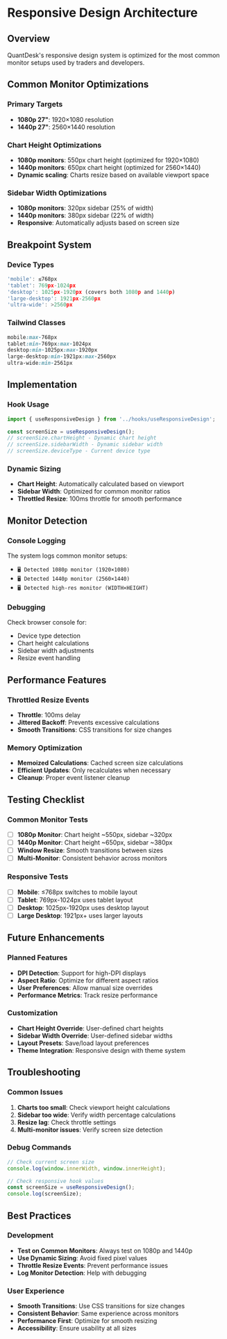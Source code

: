 # Responsive Design Architecture

## Overview
QuantDesk's responsive design system is optimized for the most common monitor setups used by traders and developers.

## Common Monitor Optimizations

### Primary Targets
- **1080p 27"**: 1920×1080 resolution
- **1440p 27"**: 2560×1440 resolution

### Chart Height Optimizations
- **1080p monitors**: 550px chart height (optimized for 1920×1080)
- **1440p monitors**: 650px chart height (optimized for 2560×1440)
- **Dynamic scaling**: Charts resize based on available viewport space

### Sidebar Width Optimizations
- **1080p monitors**: 320px sidebar (25% of width)
- **1440p monitors**: 380px sidebar (22% of width)
- **Responsive**: Automatically adjusts based on screen size

## Breakpoint System

### Device Types
```typescript
'mobile': ≤768px
'tablet': 769px-1024px
'desktop': 1025px-1920px (covers both 1080p and 1440p)
'large-desktop': 1921px-2560px
'ultra-wide': >2560px
```

### Tailwind Classes
```css
mobile:max-768px
tablet:min-769px:max-1024px
desktop:min-1025px:max-1920px
large-desktop:min-1921px:max-2560px
ultra-wide:min-2561px
```

## Implementation

### Hook Usage
```typescript
import { useResponsiveDesign } from '../hooks/useResponsiveDesign';

const screenSize = useResponsiveDesign();
// screenSize.chartHeight - Dynamic chart height
// screenSize.sidebarWidth - Dynamic sidebar width
// screenSize.deviceType - Current device type
```

### Dynamic Sizing
- **Chart Height**: Automatically calculated based on viewport
- **Sidebar Width**: Optimized for common monitor ratios
- **Throttled Resize**: 100ms throttle for smooth performance

## Monitor Detection

### Console Logging
The system logs common monitor setups:
- `🖥️ Detected 1080p monitor (1920×1080)`
- `🖥️ Detected 1440p monitor (2560×1440)`
- `🖥️ Detected high-res monitor (WIDTH×HEIGHT)`

### Debugging
Check browser console for:
- Device type detection
- Chart height calculations
- Sidebar width adjustments
- Resize event handling

## Performance Features

### Throttled Resize Events
- **Throttle**: 100ms delay
- **Jittered Backoff**: Prevents excessive calculations
- **Smooth Transitions**: CSS transitions for size changes

### Memory Optimization
- **Memoized Calculations**: Cached screen size calculations
- **Efficient Updates**: Only recalculates when necessary
- **Cleanup**: Proper event listener cleanup

## Testing Checklist

### Common Monitor Tests
- [ ] **1080p Monitor**: Chart height ~550px, sidebar ~320px
- [ ] **1440p Monitor**: Chart height ~650px, sidebar ~380px
- [ ] **Window Resize**: Smooth transitions between sizes
- [ ] **Multi-Monitor**: Consistent behavior across monitors

### Responsive Tests
- [ ] **Mobile**: ≤768px switches to mobile layout
- [ ] **Tablet**: 769px-1024px uses tablet layout
- [ ] **Desktop**: 1025px-1920px uses desktop layout
- [ ] **Large Desktop**: 1921px+ uses larger layouts

## Future Enhancements

### Planned Features
- **DPI Detection**: Support for high-DPI displays
- **Aspect Ratio**: Optimize for different aspect ratios
- **User Preferences**: Allow manual size overrides
- **Performance Metrics**: Track resize performance

### Customization
- **Chart Height Override**: User-defined chart heights
- **Sidebar Width Override**: User-defined sidebar widths
- **Layout Presets**: Save/load layout preferences
- **Theme Integration**: Responsive design with theme system

## Troubleshooting

### Common Issues
1. **Charts too small**: Check viewport height calculations
2. **Sidebar too wide**: Verify width percentage calculations
3. **Resize lag**: Check throttle settings
4. **Multi-monitor issues**: Verify screen size detection

### Debug Commands
```javascript
// Check current screen size
console.log(window.innerWidth, window.innerHeight);

// Check responsive hook values
const screenSize = useResponsiveDesign();
console.log(screenSize);
```

## Best Practices

### Development
- **Test on Common Monitors**: Always test on 1080p and 1440p
- **Use Dynamic Sizing**: Avoid fixed pixel values
- **Throttle Resize Events**: Prevent performance issues
- **Log Monitor Detection**: Help with debugging

### User Experience
- **Smooth Transitions**: Use CSS transitions for size changes
- **Consistent Behavior**: Same experience across monitors
- **Performance First**: Optimize for smooth resizing
- **Accessibility**: Ensure usability at all sizes
